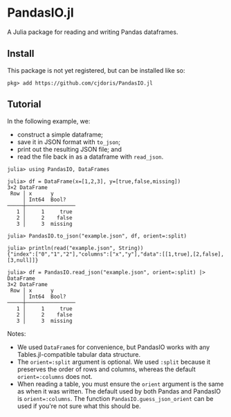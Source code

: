 # PandasIO.jl

A Julia package for reading and writing Pandas dataframes.

## Install

This package is not yet registered, but can be installed like so:

```
pkg> add https://github.com/cjdoris/PandasIO.jl
```

## Tutorial

In the following example, we:
- construct a simple dataframe;
- save it in JSON format with `to_json`;
- print out the resulting JSON file; and
- read the file back in as a dataframe with `read_json`.

```
julia> using PandasIO, DataFrames

julia> df = DataFrame(x=[1,2,3], y=[true,false,missing])
3×2 DataFrame
 Row │ x      y
     │ Int64  Bool?
─────┼────────────────
   1 │     1     true
   2 │     2    false
   3 │     3  missing

julia> PandasIO.to_json("example.json", df, orient=:split)

julia> println(read("example.json", String))
{"index":["0","1","2"],"columns":["x","y"],"data":[[1,true],[2,false],[3,null]]}

julia> df = PandasIO.read_json("example.json", orient=:split) |> DataFrame
3×2 DataFrame
 Row │ x      y
     │ Int64  Bool?
─────┼────────────────
   1 │     1     true
   2 │     2    false
   3 │     3  missing
```

Notes:
- We used `DataFrame`s for convenience, but PandasIO works with any Tables.jl-compatible
  tabular data structure.
- The `orient=:split` argument is optional. We used `:split` because it preserves the order
  of rows and columns, whereas the default `orient=:columns` does not.
- When reading a table, you must ensure the `orient` argument is the same as when it was
  written. The default used by both Pandas and PandasIO is `orient=:columns`. The function
  `PandasIO.guess_json_orient` can be used if you're not sure what this should be.
